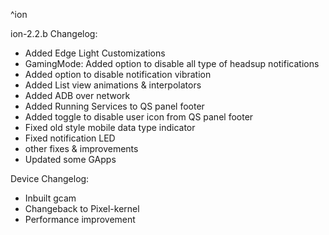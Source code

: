^ion

ion-2.2.b
 Changelog:  
- Added Edge Light Customizations 
- GamingMode: Added option to disable all type of headsup notifications 
- Added option to disable notification vibration 
- Added List view animations & interpolators 
- Added ADB over network 
- Added Running Services to QS panel footer 
- Added toggle to disable user icon from QS panel footer 
- Fixed old style mobile data type indicator 
- Fixed notification LED 
- other fixes & improvements 
- Updated some GApps

Device Changelog: 
- Inbuilt gcam
- Changeback to Pixel-kernel
- Performance improvement 

